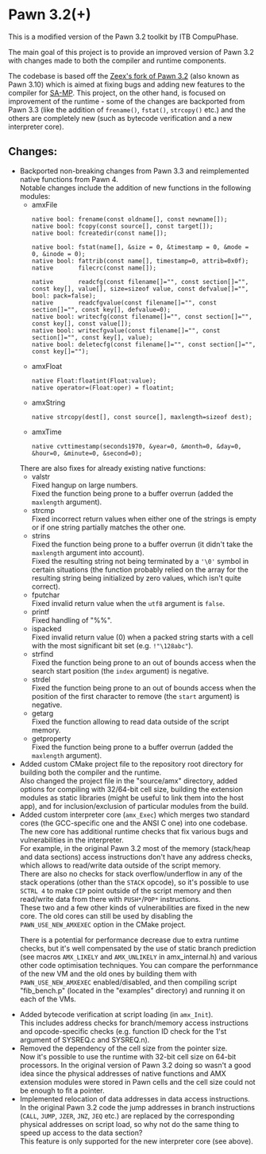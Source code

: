 # Pawn 3.2(+)

This is a modified version of the Pawn 3.2 toolkit by ITB CompuPhase.

The main goal of this project is to provide an improved version of Pawn 3.2 with changes made to both the compiler and runtime components.

The codebase is based off the [Zeex's fork of Pawn 3.2](https://github.com/pawn-lang/compiler) (also known as Pawn 3.10) which is aimed at fixing bugs and adding new features to the compiler for [SA-MP](http://sa-mp.com/).
This project, on the other hand, is focused on improvement of the runtime - some of the changes are backported from Pawn 3.3 (like the addition of <code>frename()</code>, <code>fstat()</code>, <code>strcopy()</code> etc.) and the others are completely new (such as bytecode verification and a new interpreter core).


## Changes:
<ul>
<li>Backported non-breaking changes from Pawn 3.3 and reimplemented native functions from Pawn 4.
<br/>Notable changes include the addition of new functions in the following modules:
<ul>
<li>amxFile

```Pawn
native bool: frename(const oldname[], const newname[]);
native bool: fcopy(const source[], const target[]);
native bool: fcreatedir(const name[]);

native bool: fstat(name[], &size = 0, &timestamp = 0, &mode = 0, &inode = 0);
native bool: fattrib(const name[], timestamp=0, attrib=0x0f);
native       filecrc(const name[]);

native       readcfg(const filename[]="", const section[]="", const key[], value[], size=sizeof value, const defvalue[]="", bool: pack=false);
native       readcfgvalue(const filename[]="", const section[]="", const key[], defvalue=0);
native bool: writecfg(const filename[]="", const section[]="", const key[], const value[]);
native bool: writecfgvalue(const filename[]="", const section[]="", const key[], value);
native bool: deletecfg(const filename[]="", const section[]="", const key[]="");
```
</li>

<li>amxFloat

```Pawn
native Float:floatint(Float:value);
native operator=(Float:oper) = floatint;
```
</li>

<li>amxString

```Pawn
native strcopy(dest[], const source[], maxlength=sizeof dest);
```
</li>

<li>amxTime

```Pawn
native cvttimestamp(seconds1970, &year=0, &month=0, &day=0, &hour=0, &minute=0, &second=0);
```
</li>
</ul>
There are also fixes for already existing native functions:
<ul>
<li>valstr
<br/>Fixed hangup on large numbers.
<br/>Fixed the function being prone to a buffer overrun (added the <code>maxlength</code> argument).
</li>

<li>strcmp
<br/>Fixed incorrect return values when either one of the strings is empty or if one string partially matches the other one.
</li>

<li>strins
<br/>Fixed the function being prone to a buffer overrun (it didn't take the <code>maxlength</code> argument into account).
<br/>Fixed the resulting string not being terminated by a <code>'\0'</code> symbol in certain situations (the function probably relied on the array for the resulting string being initialized by zero values, which isn't quite correct).
</li>

<li>fputchar
<br/>Fixed invalid return value when the <code>utf8</code> argument is <code>false</code>.
</li>

<li>printf
<br/>Fixed handling of "%%".
</li>

<li>ispacked
<br/>Fixed invalid return value (0) when a packed string starts with a cell with the most significant bit set (e.g. <code>!"\128abc"</code>).
</li>

<li>strfind
<br/>Fixed the function being prone to an out of bounds access when the search start position (the <code>index</code> argument) is negative.
</li>

<li>strdel
<br/>Fixed the function being prone to an out of bounds access when the position of the first character to remove (the <code>start</code> argument) is negative.
</li>

<li>getarg
<br/>Fixed the function allowing to read data outside of the script memory.
</li>

<li>getproperty
<br/>Fixed the function being prone to a buffer overrun (added the <code>maxlength</code> argument).
</li>
</ul>
</li>

<li>Added custom CMake project file to the repository root directory for building both the compiler and the runtime.
<br/>Also changed the project file in the "source/amx" directory, added options for compiling with 32/64-bit cell size, building the extension modules as static libraries (might be useful to link them into the host app), and for inclusion/exclusion of particular modules from the build.
</li>

<li>Added custom interpreter core (<code>amx_Exec</code>) which merges two standard cores (the GCC-specific one and the ANSI C one) into one codebase.
<br/>The new core has additional runtime checks that fix various bugs and vulnerabilities in the interpreter.
<br/>For example, in the original Pawn 3.2 most of the memory (stack/heap and data sections) access instructions don't have any address checks, which allows to read/write data outside of the script memory.
<br/>There are also no checks for stack overflow/underflow in any of the stack operations (other than the <code>STACK</code> opcode), so it's possible to use <code>SCTRL 4</code> to make <code>CIP</code> point outside of the script memory and then read/write data from there with <code>PUSH*</code>/<code>POP*</code> instructions.
<br/>These two and a few other kinds of vulnerabilities are fixed in the new core.
The old cores can still be used by disabling the <code>PAWN_USE_NEW_AMXEXEC</code> option in the CMake project.

There is a potential for performance decrease due to extra runtime checks, but it's well compensated by the use of static branch prediction (see macros <code>AMX_LIKELY</code> and <code>AMX_UNLIKELY</code> in amx_internal.h) and various other code optimisation techniques.
You can compare the perfornmance of the new VM and the old ones by building them with <code>PAWN_USE_NEW_AMXEXEC</code> enabled/disabled, and then compiling script "fib_bench.p" (located in the "examples" directory) and running it on each of the VMs.
</li>

<li>Added bytecode verification at script loading (in <code>amx_Init</code>).
<br/>This includes address checks for branch/memory access instructions and opcode-specific checks (e.g. function ID check for the 1'st argument of SYSREQ.c and SYSREQ.n).
</li>

<li>Removed the dependency of the cell size from the pointer size.
<br/>Now it's possible to use the runtime with 32-bit cell size on 64-bit processors.
In the original version of Pawn 3.2 doing so wasn't a good idea since the physical addresses of native functions and AMX extension modules were stored in Pawn cells and the cell size could not be enough to fit a pointer.
</li>

<li>Implemented relocation of data addresses in data access instructions.
<br/>In the original Pawn 3.2 code the jump addresses in branch instructions (<code>CALL</code>, <code>JUMP</code>, <code>JZER</code>, <code>JNZ</code>, <code>JEQ</code> etc.) are replaced by the corresponding physical addresses on script load, so why not do the same thing to speed up access to the data section?
<br/>This feature is only supported for the new interpreter core (see above).
</li>
</ul>
